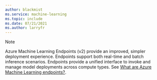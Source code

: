 ```yaml
---
author: blackmist
ms.service: machine-learning
ms.topic: include
ms.date: 07/21/2021
ms.author: larryfr
---
```


> [!NOTE]
> Azure Machine Learning Endpoints (v2) provide an improved, simpler deployment experience. Endpoints support both real-time and batch inference scenarios. Endpoints provide a unified interface to invoke and manage model deployments across compute types. See [What are Azure Machine Learning endpoints?](../concept-endpoints.md).
